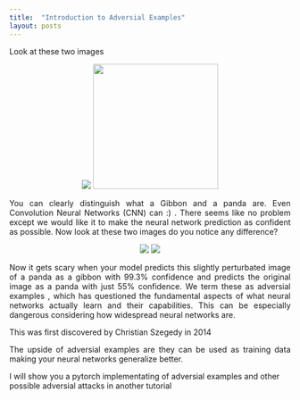 ```yaml
---
title:  "Introduction to Adversial Examples"
layout: posts
---
```


<p style="text-align:justify">Look at these two images</p>
<center>
<img src="https://pbs.twimg.com/media/DzIyOyEWwAAOxWv.jpg">
<img height="224" width="224" src="http://williamcalvin.com/portraits/gibbon/Lar%20Gibbon%20female%20Jane%20Twycross%20012s.jpg">
</center>
<p style="text-align:justify"> You can clearly distinguish what a Gibbon and a panda are. Even Convolution Neural Networks (CNN) can :) . There seems like no problem except we would like it to make the neural network prediction as confident as possible. Now look at these two images do you notice any difference?  </p>
<center>
<img src="https://pbs.twimg.com/media/DzIyOyEWwAAOxWv.jpg">
<img src="https://pbs.twimg.com/media/DzIyOyEWwAAOxWv.jpg">
</center>
<p style="text-align:justify">Now it gets scary when your model predicts this slightly perturbated image of a panda as a gibbon with 99.3% confidence and predicts the original image as a panda with just 55% confidence. We term these as adversial examples , which has questioned the fundamental aspects of what neural networks actually learn and their capabilities. This can be especially dangerous considering how widespread neural networks are. </p>
<p style="text-align:justify">This was first discovered by Christian Szegedy in 2014</p>
<p><a href=""></a>
<p style="text-align:justify">The upside of adversial examples are they can be used as training data making your neural networks generalize better.</p>
<p>I will show you a pytorch implementating of adversial examples and other possible adversial attacks in another tutorial</p>
